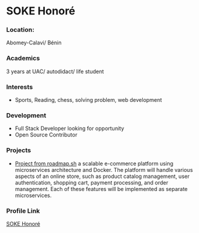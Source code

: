 # SOKE Honoré

### Location: 

Abomey-Calavi/ Bénin

### Academics

3 years at UAC/ autodidact/ life student

### Interests

- Sports, Reading, chess, solving problem, web development

### Development

- Full Stack Developer looking for opportunity
- Open Source Contributor 

### Projects

- [Project from roadmap.sh](https://github.com/RhooneN/scalable-ecommerce-platform) a scalable e-commerce platform using microservices architecture and Docker.
 The platform will handle various aspects of an online store, such as product catalog management, user authentication,
 shopping cart, payment processing, and order management. Each of these features will be implemented as separate microservices. 

### Profile Link

[SOKE Honoré](https://github.com/RhooneH)
